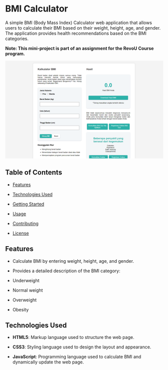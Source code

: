 #  BMI Calculator

A simple BMI (Body Mass Index) Calculator web application that allows users to calculate their BMI based on their weight, height, age, and gender. The application provides health recommendations based on the BMI categories. 

**Note: This mini-project is part of an assignment for the RevoU Course program.**

![BMI Calculator](Screenshot_2024-08-15_172234.png)

##  Table of Contents

-  [Features](#features)

-  [Technologies Used](#technologies-used)

-  [Getting Started](#getting-started)

-  [Usage](#usage)

-  [Contributing](#contributing)

-  [License](#license)

##  Features

- Calculate BMI by entering weight, height, age, and gender.

- Provides a detailed description of the BMI category:

- Underweight

- Normal weight

- Overweight

- Obesity

##  Technologies Used

-  **HTML5**: Markup language used to structure the web page.

-  **CSS3**: Styling language used to design the layout and appearance.

-  **JavaScript**: Programming language used to calculate BMI and dynamically update the web page.
